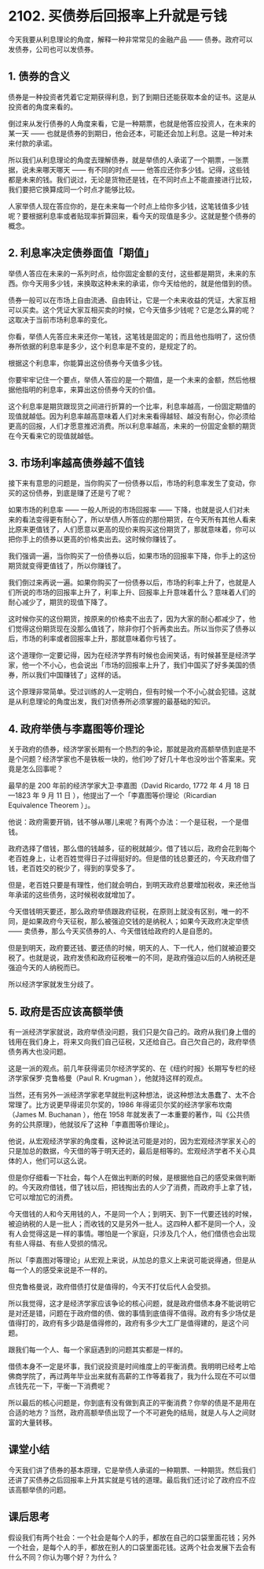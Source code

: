# 2102. 买债券后回报率上升就是亏钱

今天我要从利息理论的角度，解释一种非常常见的金融产品 —— 债券。政府可以发债券，公司也可以发债券。

## 1. 债券的含义

债券是一种投资者凭着它定期获得利息，到了到期日还能获取本金的证书。这是从投资者的角度来看的。

倒过来从发行债券的人角度来看，它是一种期票，也就是他答应投资人，在未来的某一天 —— 也就是债券的到期日，他会还本，可能还会加上利息。这是一种对未来付款的承诺。

所以我们从利息理论的角度去理解债券，就是举债的人承诺了一个期票，一张票据，说未来哪天哪天 —— 有不同的时点 —— 他答应还你多少钱。记得，这些钱都是未来的钱。我们说过，无论是货物还是钱，在不同时点上不能直接进行比较，我们要把它换算成同一个时点才能够比较。

人家举债人现在答应你的，是在未来每一个时点上给你多少钱，这笔钱值多少钱呢？要根据利息率或者贴现率折算回来，看今天的现值是多少。这就是整个债券的概念。

## 2. 利息率决定债券面值「期值」

举债人答应在未来的一系列时点，给你固定金额的支付，这些都是期货，未来的东西。你今天用多少钱，来换取这种未来的承诺，你今天给他的，就是他借到的债。

债券一般可以在市场上自由流通、自由转让，它是一个未来收益的凭证，大家互相可以买卖。这个凭证大家互相买卖的时候，它今天值多少钱呢？它是怎么算的呢？这取决于当前市场利息率的变化。

你看，举债人先答应未来还你一笔钱，这笔钱是固定的；而且他也指明了，这份债券所依据的利息率是多少，这个利息率是不变的，是规定了的。

根据这个利息率，你能算出这份债券今天值多少钱。

你要牢牢记住一个要点，举债人答应的是一个期值，是一个未来的金额，然后他根据他指明的利息率，来算出这份债券今天的价值。

这个利息率是期货跟现货之间进行折算的一个比率，利息率越高，一份固定期值的现值就越低。因为利息率越高意味着人们对未来看得越轻、越没有耐心，你必须给更高的回报，人们才愿意推迟消费。所以利息率越高，未来的一份固定金额的期货在今天看来它的现值就越低。

 


## 3. 市场利率越高债券越不值钱

接下来有意思的问题是，当你购买了一份债券以后，市场的利息率发生了变动，你买的这份债券，到底是赚了还是亏了呢？

如果市场的利息率 —— 一般人所说的市场回报率 —— 下降，也就是说人们对未来的看法变得更有耐心了，所以举债人所答应的那份期货，在今天所有其他人看来比原来更值钱了，人们愿意以更高的现价来购买这份期货了，那就意味着，你可以把你手上的债券以更高的价格卖出去。这时候你赚钱了。

我们强调一遍，当你购买了一份债券以后，如果市场的回报率下降，你手上的这份期货就变得更值钱了，所以你赚钱了。

我们倒过来再说一遍。如果你购买了一份债券以后，市场的利率上升了，也就是人们所说的市场的回报率上升了，利率上升、回报率上升意味着什么？意味着人们的耐心减少了，期货的现值下降了。

这时候你买的这份期货，按原来的价格卖不出去了，因为大家的耐心都减少了，他们觉得这份期货现在没那么值钱了，除非你打个折再卖出去。所以当你买了债券以后，市场的利率或者回报率上升，那就意味着你亏钱了。

这个道理你一定要记得，因为在经济学界有时候也会闹笑话，有时候甚至是经济学家，他一个不小心，也会说出「市场的回报率上升了，我们中国买了好多美国的债券，所以我们中国赚钱了」这样的话。

这个原理非常简单。受过训练的人一定明白，但有时候一个不小心就会犯错。这就是从利息理论的角度出发，我们对债券所必须掌握的最基础的知识。

## 4. 政府举债与李嘉图等价理论

关于政府的债券，经济学家长期有一个热烈的争论，那就是政府高额举债到底是不是个问题？经济学家也不是铁板一块的，他们吵了好几十年也没吵出个答案来。究竟是怎么回事呢？

最早的是 200 年前的经济学家大卫·李嘉图（David Ricardo, 1772 年 4 月 18 日 —1823 年 9 月 11 日 ），他提出了一个「李嘉图等价理论（Ricardian Equivalence Theorem ）」。

他说：政府需要开销，钱不够从哪儿来呢？有两个办法：一个是征税，一个是借钱。

政府选择了借钱，那么借的钱越多，征的税就越少。借了钱以后，政府会花到每个老百姓身上，让老百姓觉得日子过得挺好的。但是借的钱总要还的，今天政府借了钱，老百姓交的税少了，得到的享受多了。

但是，老百姓只要是有理性，他们就会明白，到明天政府总要增加税收，来还他当年承诺的这些债务，这时候税收就增加了。

今天借钱明天要还，那么政府举债跟政府征税，在原则上就没有区别，唯一的不同，是如果政府今天征税，那么被强迫交钱的是纳税人；如果今天政府决定举债 —— 卖债券，那么今天买债券的人、今天借钱给政府的人是自愿的。

但是到明天，政府要还钱、要还债的时候，明天的人、下一代人，他们就被迫要交税了。也就是说，政府发债和政府征税唯一的不同，是政府强迫以后的人纳税还是强迫今天的人纳税而已。

所以经济学家就发生分歧了。

 


## 5. 政府是否应该高额举债

有一派经济学家就说，政府举债没问题，我们只是欠自己的。政府从我们身上借的钱用在我们身上，将来又向我们自己征税，又还给自己。自己欠自己的，政府举债债务再大也没问题。

这是一派的观点。前几年获得诺贝尔经济学奖的、在《纽约时报》长期写专栏的经济学家保罗·克鲁格曼（Paul R. Krugman ），他就持这样的观点。

当然，还有另外一派经济学家老早就批判这种想法，说这种想法太愚蠢了、太不合常理了。比方说更早得诺贝尔奖的，1986 年得诺贝尔奖的经济学家布坎南（James M. Buchanan ），他在 1958 年就发表了一本重要的著作，叫《公共债务的公共原理》，他就驳斥了这种「李嘉图等价理论」。

他说，从宏观经济学家的角度看，这种说法可能是对的，因为宏观经济学家关心的只是加总的数据，今天借的等于明天还的，最后是相等的。宏观经济学者不关心具体的人，他们可以这么说。

但是你仔细看一下社会，每个人在做出判断的时候，是根据他自己的感受来做判断的。今天政府借钱，借了钱以后，把钱掏出去的人少了消费，而政府手上拿了钱，它可以增加它的消费。

今天借钱的人和今天用钱的人，不是同一个人；到明天、到下一代要还钱的时候，被迫纳税的人是一批人；而收钱的又是另外一批人。这四种人都不是同一个人，没有人会觉得这是一样的事情。哪怕是一个家庭，只涉及几个人，他们借债也会出现有些人得益、有些人受损的情况。

所以「李嘉图对等理论」从宏观上来说，从加总的意义上来说可能说得通，但是从每一个人的感受来说是不一样的。

但克鲁格曼说，政府借债打仗是值得的，今天不打仗后代人会受损。

所以我觉得，这才是经济学家应该争论的核心问题，就是政府借债本身不能说明它是对还是错，问题在于政府借的债、做的事情到底值得不值得。政府有多少场仗是值得打的，政府有多少路是值得修的，政府有多少大工厂是值得建的，是这个问题。

跟我们每一个人、每一个家庭遇到的问题其实都是一样的。

借债本身不一定是坏事，我们说投资是时间维度上的平衡消费。我明明已经考上哈佛商学院了，再过两年毕业出来就有高薪的工作等着我了，我为什么现在不可以借点钱先花一下，平衡一下消费呢？

所以最后的核心问题是，你到底有没有做到真正的平衡消费？你举的债是不是用在合适的地方？当然，政府高额举债出现了一个不可避免的结局，就是人与人之间财富的大量转移。

## 课堂小结

今天我们讲了债券的基本原理，它是举债人承诺的一种期票、一种期货。然后我们还讲了买债券之后回报率上升其实就是亏钱的道理。最后我们还讨论了政府应不应该高额举债的问题。

## 课后思考

假设我们有两个社会：一个社会是每个人的手，都放在自己的口袋里面花钱；另外一个社会，是每个人的手，都放在别人的口袋里面花钱。这两个社会发展下去会有什么不同？你认为哪个好？为什么？

